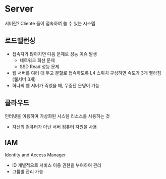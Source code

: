 # Server

서버란? Cliente 들이 접속하여 쓸 수 있는 시스템



## 로드밸런싱

- 접속자가 많아지면 다음 문제로 성능 이슈 발생
  - 네트워크 회선 문제
  - SSD Read 성능 문제
- 웹 서버를 여러 대 두고 분할로 접속하도록 L4 스위치 구성하면 속도가 3개 빨라짐(웹서버 3개)
- 하나의 웹 서버가 죽었을 때, 무중단 운영이 가능





## 클라우드

인터넷을 이용하여 가상화된 시스템 리소스를 사용하는 것

- 자신의 컴퓨터가 아닌 서버 컴퓨터 자원을 사용



## IAM

Identity and Access Manager

- ID 개별적으로 서비스 이용 권한을 부여하여 관리
- 그룹별 관리 가능

